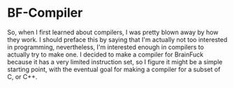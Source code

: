 # BF-Compiler
So, when I first learned about compilers, I was pretty blown away by how they work. I should preface this by saying that I'm actually not too interested in programming, nevertheless, I'm interested enough in compilers to actually try to make one. 
I decided to make a compiler for BrainFuck because it has a very limited instruction set, so I figure it might be a simple starting point, with the eventual goal for making a compiler for a subset of C, or C++. 
